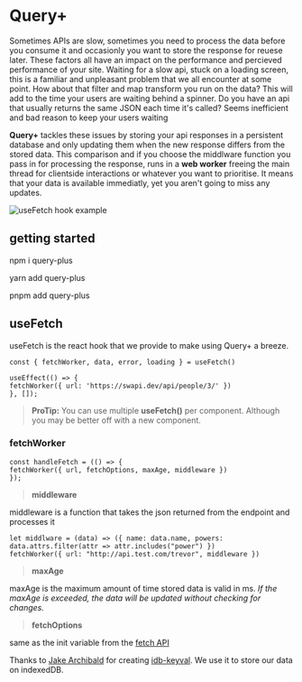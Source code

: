 #  Query+

  

Sometimes APIs are slow, sometimes you need to process the data before you consume it and occasionly you want to store the response for reuese later. These factors all have an impact on the performance and percieved performance of your site. Waiting for a slow api, stuck on a loading screen, this is a familiar and unpleasant problem that we all encounter at some point. How about that filter and map transform you run on the data? This will add to the time your users are waiting behind a spinner. Do you have an api that usually returns the same JSON each time it's called? Seems inefficient and bad reason to keep your users waiting

**Query+** tackles these issues by storing your api responses in a persistent database and only updating them when the new response differs from the stored data. This comparison and if you choose the middlware function you pass in for processing the response, runs in a **web worker** freeing the main thread for clientside interactions or whatever you want to prioritise. It means that your data is available immediatly, yet you aren't going to miss any updates.

![useFetch hook example](https://repository-images.githubusercontent.com/505699390/e7071961-16bf-4dc2-b31e-f72eca2940a5)

##  getting started

npm i query-plus

yarn add query-plus

pnpm add query-plus

##  useFetch

  

useFetch is the react hook that we provide to make using Query+ a breeze.

  

    const { fetchWorker, data, error, loading } = useFetch()
    
    useEffect(() => {
    fetchWorker({ url: 'https://swapi.dev/api/people/3/' })
    }, []);

>  **ProTip:** You can use multiple **useFetch()** per component. Although you may be better off with a new component.

  

###  fetchWorker

    const handleFetch = (() => {
    fetchWorker({ url, fetchOptions, maxAge, middleware })
    });

> **middleware**

middleware is a function that takes the json returned from the endpoint and processes it

    let middlware = (data) => ({ name: data.name, powers: data.attrs.filter(attr => attr.includes("power") })
    fetchWorker({ url: "http://api.test.com/trevor", middleware })

> **maxAge**

maxAge is the maximum amount of time stored data is valid in ms.
*If the maxAge is exceeded, the data will be updated without checking for changes.*

> **fetchOptions**

same as the init variable from the [fetch API](https://developer.mozilla.org/en-US/docs/Web/API/fetch)

Thanks to [Jake Archibald](https://github.com/jakearchibald) for creating [idb-keyval](https://github.com/jakearchibald/idb). We use it to store our data on indexedDB.
